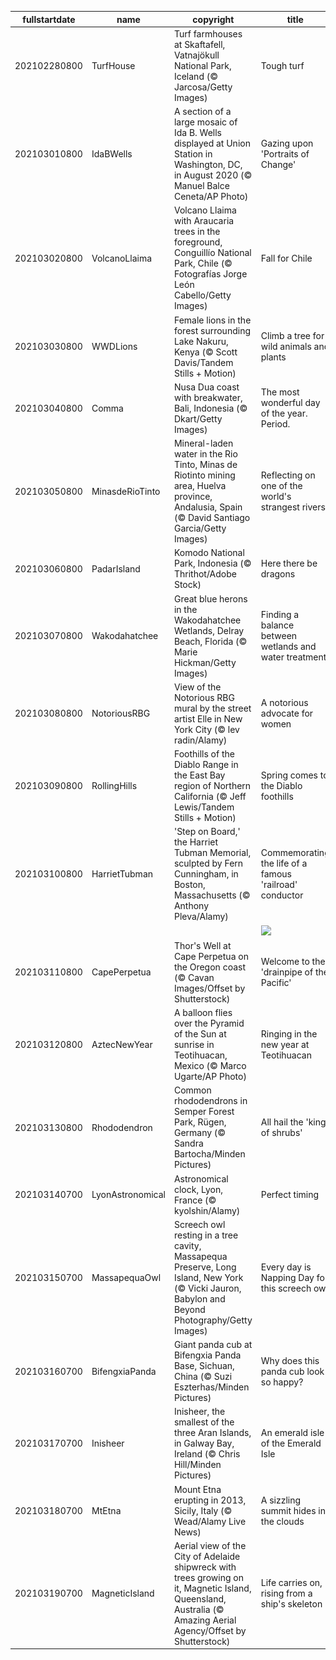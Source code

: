 |fullstartdate|name|copyright|title|image|
|--|--|--|--|--|
202102280800|TurfHouse|Turf farmhouses at Skaftafell, Vatnajökull National Park, Iceland (© Jarcosa/Getty Images)|Tough turf|![](/en-US/2021/03/202102280800TurfHouse.jpg)|
202103010800|IdaBWells|A section of a large mosaic of Ida B. Wells displayed at Union Station in Washington, DC, in August 2020 (© Manuel Balce Ceneta/AP Photo)|Gazing upon 'Portraits of Change'|![](/en-US/2021/03/202103010800IdaBWells.jpg)|
202103020800|VolcanoLlaima|Volcano Llaima with Araucaria trees in the foreground, Conguillío National Park, Chile (© Fotografías Jorge León Cabello/Getty Images)|Fall for Chile|![](/en-US/2021/03/202103020800VolcanoLlaima.jpg)|
202103030800|WWDLions|Female lions in the forest surrounding Lake Nakuru, Kenya (© Scott Davis/Tandem Stills + Motion)|Climb a tree for wild animals and plants|![](/en-US/2021/03/202103030800WWDLions.jpg)|
202103040800|Comma|Nusa Dua coast with breakwater, Bali, Indonesia (© Dkart/Getty Images)|The most wonderful day of the year. Period.|![](/en-US/2021/03/202103040800Comma.jpg)|
202103050800|MinasdeRioTinto|Mineral-laden water in the Rio Tinto, Minas de Riotinto mining area, Huelva province, Andalusia, Spain (© David Santiago Garcia/Getty Images)|Reflecting on one of the world's strangest rivers|![](/en-US/2021/03/202103050800MinasdeRioTinto.jpg)|
202103060800|PadarIsland|Komodo National Park, Indonesia (© Thrithot/Adobe Stock)|Here there be dragons|![](/en-US/2021/03/202103060800PadarIsland.jpg)|
202103070800|Wakodahatchee|Great blue herons in the Wakodahatchee Wetlands, Delray Beach, Florida (© Marie Hickman/Getty Images)|Finding a balance between wetlands and water treatment|![](/en-US/2021/03/202103070800Wakodahatchee.jpg)|
202103080800|NotoriousRBG|View of the Notorious RBG mural by the street artist Elle in New York City (© lev radin/Alamy)|A notorious advocate for women|![](/en-US/2021/03/202103080800NotoriousRBG.jpg)|
202103090800|RollingHills|Foothills of the Diablo Range in the East Bay region of Northern California (© Jeff Lewis/Tandem Stills + Motion)|Spring comes to the Diablo foothills|![](/en-US/2021/03/202103090800RollingHills.jpg)|
202103100800|HarrietTubman|'Step on Board,' the Harriet Tubman Memorial, sculpted by Fern Cunningham, in Boston, Massachusetts (© Anthony Pleva/Alamy)|Commemorating the life of a famous 'railroad' conductor|![](/en-US/2021/03/202103100800HarrietTubman.jpg)|
||||![](/en-US/2021/03/.jpg)|
202103110800|CapePerpetua|Thor's Well at Cape Perpetua on the Oregon coast (© Cavan Images/Offset by Shutterstock)|Welcome to the 'drainpipe of the Pacific'|![](/en-US/2021/03/202103110800CapePerpetua.jpg)|
202103120800|AztecNewYear|A balloon flies over the Pyramid of the Sun at sunrise in Teotihuacan, Mexico (© Marco Ugarte/AP Photo)|Ringing in the new year at Teotihuacan|![](/en-US/2021/03/202103120800AztecNewYear.jpg)|
202103130800|Rhododendron|Common rhododendrons in Semper Forest Park, Rügen, Germany (© Sandra Bartocha/Minden Pictures)|All hail the 'king of shrubs'|![](/en-US/2021/03/202103130800Rhododendron.jpg)|
202103140700|LyonAstronomical|Astronomical clock, Lyon, France (© kyolshin/Alamy)|Perfect timing|![](/en-US/2021/03/202103140700LyonAstronomical.jpg)|
202103150700|MassapequaOwl|Screech owl resting in a tree cavity, Massapequa Preserve, Long Island, New York (© Vicki Jauron, Babylon and Beyond Photography/Getty Images)|Every day is Napping Day for this screech owl|![](/en-US/2021/03/202103150700MassapequaOwl.jpg)|
202103160700|BifengxiaPanda|Giant panda cub at Bifengxia Panda Base, Sichuan, China (© Suzi Eszterhas/Minden Pictures)|Why does this panda cub look so happy?|![](/en-US/2021/03/202103160700BifengxiaPanda.jpg)|
202103170700|Inisheer|Inisheer, the smallest of the three Aran Islands, in Galway Bay, Ireland (© Chris Hill/Minden Pictures)|An emerald isle of the Emerald Isle|![](/en-US/2021/03/202103170700Inisheer.jpg)|
202103180700|MtEtna|Mount Etna erupting in 2013, Sicily, Italy (© Wead/Alamy Live News)|A sizzling summit hides in the clouds|![](/en-US/2021/03/202103180700MtEtna.jpg)|
202103190700|MagneticIsland|Aerial view of the City of Adelaide shipwreck with trees growing on it, Magnetic Island, Queensland, Australia (© Amazing Aerial Agency/Offset by Shutterstock)|Life carries on, rising from a ship's skeleton|![](/en-US/2021/03/202103190700MagneticIsland.jpg)|

